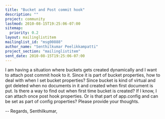 ```yaml
---
title: "Bucket and Post commit hook"
description: ""
project: community
lastmod: 2010-08-15T19:25:06-07:00
sitemap:
  priority: 0.2
layout: mailinglistitem
mailinglist_id: "msg00888"
author_name: "Senthilkumar Peelikkampatti"
project_section: "mailinglistitem"
sent_date: 2010-08-15T19:25:06-07:00
---
```



I am having a situation where buckets gets created dynamically and I want to
attach post commit hook to it. Since it is part of bucket properties, how to
deal with when I set bucket properties? Since bucket is kind of virtual and
got deleted when no documents in it and created when first document is put.
Is there a way to find out when first time bucket is created? If I know, I
can attach once post hook properties. Or is that part of app.config and can
be set as part of config properties?
Please provide your thoughts.

-- 
Regards,
Senthilkumar,
